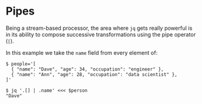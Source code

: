 Pipes
========================================

Being a stream-based processor, the area where `jq` gets really
powerful is in its ability to compose successive transformations
using the pipe operator (`|`).

In this example we take the `name` field from every element of:

    $ people='[
      { "name": "Dave", "age": 34, "occupation": "engineer" },
      { "name": "Ann", "age": 28, "occupation": "data scientist" },
    ]'
    
    $ jq '.[] | .name' <<< $person
    "Dave"

